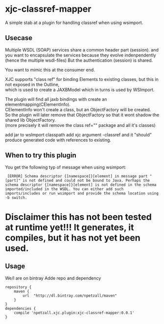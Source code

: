 # xjc-classref-mapper

A simple stab at a plugin for handling classref when using wsimport.

## Usecase

Multiple WSDL (SOAP) services share a common header part (session).
and you want to encapsulate the services because they evolve indenpendently (hence the multiple wsdl-files)
But the authentication (session) is shared.

You want to mimic this at the consumer end.

XJC supports "class ref" for binding Elements to existing classes, but this in not exposed in the Outline,  
which is used to create a JAXBModel which in turns is used by WSImport.

The plugin will find all jaxb bindings with <class ref=""/> create an elementmapping(CElementInfo).  
CElementInfo won't create a class, but an ObjectFactory will be created.  
So the plugin will later remove that ObjectFactory so that it wont shadow the shared lib ObjectFactory.   
(more precisely it will remove the class ref="" package and all it's classes)

add jar to wsImport classpath add xjc argument -classref and it "should" produce generated code with references to existing.
 
## When to try this plugin

You get the following typ of message when using wsimport:  
```
 [ERROR] Schema descriptor {[namespace]}[element] in message part "[part]" is not defined and could not be bound to Java. Perhaps the schema descriptor {[namespace]}[element] is not defined in the schema imported/included in the WSDL. You can either add such imports/includes or run wsimport and provide the schema location using -b switch.
```

# Disclaimer this has not been tested at runtime yet!!! It generates, it compiles, but it has not yet been used.

## Usage

We/I are on bintray
Adde repo and dependency


```
repository {
    maven {
        url  "http://dl.bintray.com/npetzall/maven"
    }
}
dependencies {
    compile 'npetzall.xjc.plugin:xjc-classref-mapper:0.0.1'
}
```

